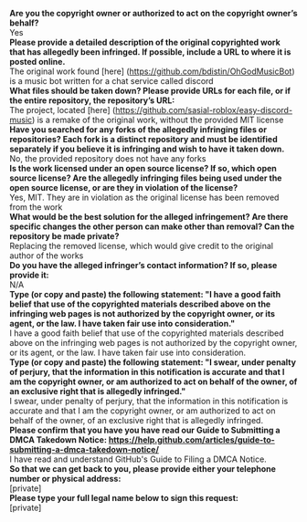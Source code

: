 **Are you the copyright owner or authorized to act on the copyright owner’s behalf?**   
Yes   
**Please provide a detailed description of the original copyrighted work that has allegedly been infringed. If possible, include a URL to where it is posted online.**   
The original work found [here] (https://github.com/bdistin/OhGodMusicBot) is a music bot written for a chat service called discord   
**What files should be taken down? Please provide URLs for each file, or if the entire repository, the repository’s URL:**   
The project, located [here] (https://github.com/sasial-roblox/easy-discord-music) is a remake of the original work, without the provided MIT license   
**Have you searched for any forks of the allegedly infringing files or repositories? Each fork is a distinct repository and must be identified separately if you believe it is infringing and wish to have it taken down.**   
No, the provided repository does not have any forks   
**Is the work licensed under an open source license? If so, which open source license? Are the allegedly infringing files being used under the open source license, or are they in violation of the license?**   
Yes, MIT. They are in violation as the original license has been removed from the work   
**What would be the best solution for the alleged infringement? Are there specific changes the other person can make other than removal? Can the repository be made private?**   
Replacing the removed license, which would give credit to the original author of the works   
**Do you have the alleged infringer’s contact information? If so, please provide it:**   
N/A   
**Type (or copy and paste) the following statement: "I have a good faith belief that use of the copyrighted materials described above on the infringing web pages is not authorized by the copyright owner, or its agent, or the law. I have taken fair use into consideration."**   
I have a good faith belief that use of the copyrighted materials described above on the infringing web pages is not authorized by the copyright owner, or its agent, or the law. I have taken fair use into consideration.   
**Type (or copy and paste) the following statement: "I swear, under penalty of perjury, that the information in this notification is accurate and that I am the copyright owner, or am authorized to act on behalf of the owner, of an exclusive right that is allegedly infringed."**   
I swear, under penalty of perjury, that the information in this notification is accurate and that I am the copyright owner, or am authorized to act on behalf of the owner, of an exclusive right that is allegedly infringed.   
**Please confirm that you have you have read our Guide to Submitting a DMCA Takedown Notice: https://help.github.com/articles/guide-to-submitting-a-dmca-takedown-notice/**   
I have read and understand GitHub's Guide to Filing a DMCA Notice.   
**So that we can get back to you, please provide either your telephone number or physical address:**   
[private]  
**Please type your full legal name below to sign this request:**   
[private]
